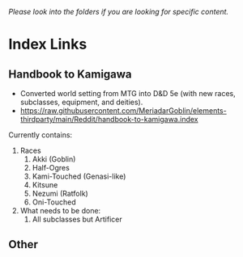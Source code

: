 *Please look into the folders if you are looking for specific content.*

# Index Links
## Handbook to Kamigawa
- Converted world setting from MTG into D&D 5e (with new races, subclasses, equipment, and deities).
- https://raw.githubusercontent.com/MeriadarGoblin/elements-thirdparty/main/Reddit/handbook-to-kamigawa.index

Currently contains:
1. Races
	1. Akki (Goblin)
	2. Half-Ogres
	3. Kami-Touched (Genasi-like)
	4. Kitsune
	5. Nezumi (Ratfolk)
	6. Oni-Touched
2. What needs to be done:
	1. All subclasses but Artificer

## Other
